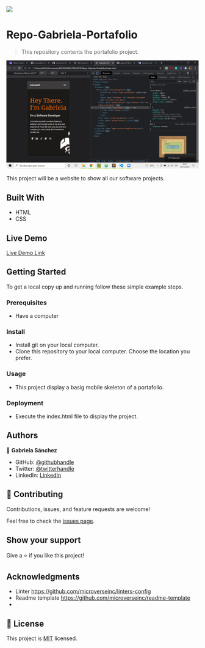 ![](https://img.shields.io/badge/Microverse-blueviolet)

# Repo-Gabriela-Portafolio

> This repository contents the portafolio project.

![screenshot](./app_screenshot.png)

This project will be a website to show all our software projects.

## Built With

- HTML
- CSS

## Live Demo

[Live Demo Link](https://livedemo.com)


## Getting Started

To get a local copy up and running follow these simple example steps.

### Prerequisites
- Have a computer

### Install
- Install git on your local computer.
- Clone this repository to your local computer. Choose the location you prefer.

### Usage
- This project display a basig mobile skeleton of a portafolio.

### Deployment
- Execute the index.html file to display the project.



## Authors

👤 **Gabriela Sánchez**

- GitHub: [@githubhandle](https://github.com/gabyse1)
- Twitter: [@twitterhandle](https://twitter.com/gabyse0)
- LinkedIn: [LinkedIn](https://www.linkedin.com/in/gabriela-s%C3%A1nchez-espirilla-83011b225/)


## 🤝 Contributing

Contributions, issues, and feature requests are welcome!

Feel free to check the [issues page](../../issues/).

## Show your support

Give a ⭐️ if you like this project!

## Acknowledgments

- Linter https://github.com/microverseinc/linters-config
- Readme template https://github.com/microverseinc/readme-template
-

## 📝 License

This project is [MIT](./MIT.md) licensed.
